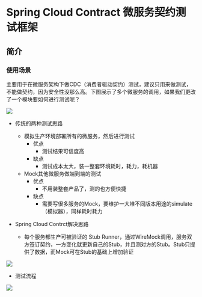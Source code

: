 # Spring Cloud Contract 微服务契约测试框架

## 简介

### 使用场景

主要用于在微服务架构下做CDC（消费者驱动契约）测试，建议只用来做测试，不能做契约，因为安全性没那么高。下图展示了多个微服务的调用，如果我们更改了一个模块要如何进行测试呢？

![](https://cdn.jsdelivr.net/gh/freshchen/resource/img/contract-1.png)

- 传统的两种测试思路
  - 模拟生产环境部署所有的微服务，然后进行测试
    - 优点
      - 测试结果可信度高
    - 缺点
      - 测试成本太大，装一整套环境耗时，耗力，耗机器
  - Mock其他微服务做端到端的测试
    - 优点
      - 不用装整套产品了，测的也方便快捷
    - 缺点
      - 需要写很多服务的Mock，要维护一大堆不同版本用途的simulate（模拟器），同样耗时耗力

- Spring Cloud Contrct解决思路
  - 每个服务都生产可被验证的 Stub Runner，通过WireMock调用，服务双方签订契约，一方变化就更新自己的Stub，并且测对方的Stub。Stub只提供了数据，而Mock可在Stub的基础上增加验证

![](https://cdn.jsdelivr.net/gh/freshchen/resource/img/contract-2.png)

- 测试流程

![](https://cdn.jsdelivr.net/gh/freshchen/resource/img/contrct-3.png)